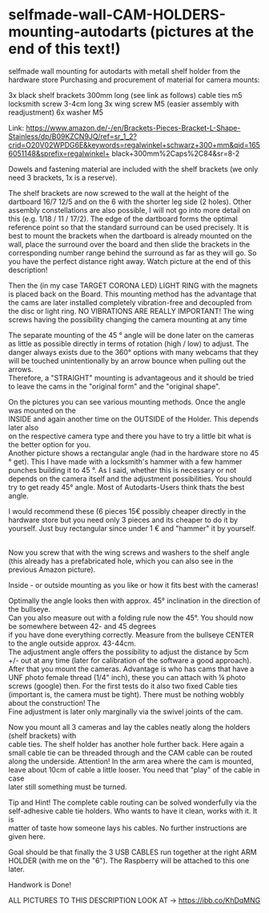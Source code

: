 # selfmade-wall-CAM-HOLDERS-mounting-autodarts (pictures at the end of this text!)

selfmade wall mounting for autodarts with metall shelf holder from the hardware store
Purchasing and procurement of material for camera mounts:

3x black shelf brackets 300mm long (see link as follows)
cable ties
m5 locksmith screw 3-4cm long
3x wing screw M5 (easier assembly with readjustment)
6x washer M5

Link:
https://www.amazon.de/-/en/Brackets-Pieces-Bracket-L-Shape-Stainless/dp/B09KZCN9JQ/ref=sr_1_2?crid=O20V02WPDG6E&keywords=regalwinkel+schwarz+300+mm&qid=1656051148&sprefix=regalwinkel+ black+300mm%2Caps%2C84&sr=8-2

Dowels and fastening material are included with the shelf brackets (we only need 3 brackets, 1x is a reserve).

The shelf brackets are now screwed to the wall at the height of the dartboard 16/7 12/5 and on the 6 with the shorter leg side (2 holes). Other assembly constellations are also possible, I will not go into more detail on this (e.g. 1/18 / 11 / 17/2). The edge of the dartboard forms the optimal reference point so that the standard surround can be used precisely. It is best to mount the brackets when the dartboard is already mounted on the wall, place the surround over the board and then slide the brackets in the corresponding number range behind the surround as far as they will go. So you have the perfect distance right away. Watch picture at the end of this description!

Then the (in my case TARGET CORONA LED) LIGHT RING with the magnets is placed back on the Board.  This mounting method has the advantage that the cams are later installed completely vibration-free and decoupled from the disc or light ring.  NO VIBRATIONS ARE REALLY IMPORTANT!
The wing screws  having the possibility changing the camera mounting at any time  
  
The separate mounting of the 45 ° angle will be done later on the cameras as little as possible directly in terms of rotation (high / low) to adjust. The danger always exists due to the 360° options with many  webcams that they will be touched unintentionally by an arrow bounce when pulling out the arrows.  
Therefore, a "STRAIGHT" mounting is advantageous and it should be tried to leave the cams in the "original form" and  the "original shape".  

On the pictures you can see various mounting methods. Once the angle was mounted on the  
INSIDE and again another time on the OUTSIDE of the Holder. This depends later also  
on the respective camera type and there you have to try a little bit what is the better option for you.  
Another picture shows a rectangular angle (had in the hardware store no 45 ° get). This I have made with a locksmith's hammer with a few hammer punches building it to 45 °. As I said, whether this is necessary or not depends on the camera itself and the adjustment possibilities. You should try to get ready 45° angle. Most of Autodarts-Users think thats the best angle.

I would recommend these (6 pieces 15€ possibly cheaper directly in the hardware store but you need only 3 pieces  and its cheaper to do it by yourself.
Just buy rectangular since under 1 € and "hammer" it by yourself.   

Now you screw that with the wing screws and washers to the shelf angle (this already has a prefabricated hole, which you can also see in the previous Amazon picture).  


Inside - or outside mounting as you like or how it fits best with the cameras!  


Optimally the angle looks then with approx. 45° inclination in the direction of the bullseye.  
Can you also measure out with a folding rule now the 45°. You should now be somewhere between 42- and 45 degrees  
if you have done everything correctly.  Measure from the bullseye CENTER to the angle outside approx. 43-44cm.   
The adjustment angle offers the possibility to adjust the distance by 5cm +/- out at any time (later for calibration of the software a good approach).  
After that you mount the cameras. Advantage is who has cams that have a UNF photo female thread (1/4" inch), these you can attach with ¼ photo screws (google) then. For the first tests do it also two fixed
Cable ties (important is, the camera must be tight). There must be nothing wobbly about the construction! The  
Fine adjustment is later only marginally via the swivel joints of the cam.  

Now you mount all 3 cameras and lay the cables neatly along the holders (shelf brackets) with  
cable ties. The shelf holder has another hole further back. Here again a small cable tie can be threaded through and the CAM cable can be routed along the underside. Attention! In the arm area where the cam is mounted, leave about 10cm of cable a little looser. You need that "play" of the cable in case  
later still something must be turned.    


Tip and Hint! The complete cable routing can be solved wonderfully via the self-adhesive cable tie holders. Who wants to have it clean, works with it. It is  
matter of taste how someone lays his cables. No further instructions are given here.   


Goal should be that finally the 3 USB CABLES run together at the right ARM HOLDER (with me on the "6"). The Raspberry will be attached to this one later.   

Handwork is Done!

ALL PICTURES TO THIS DESCRIPTION LOOK AT ->    https://ibb.co/KhDqMNG
